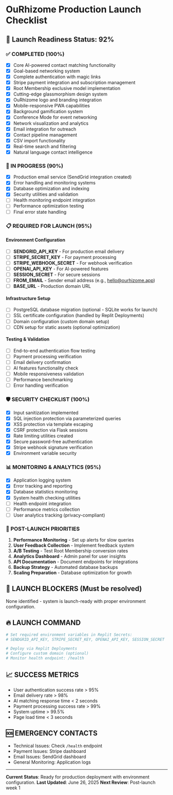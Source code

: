 # OuRhizome Production Launch Checklist

## 🚀 Launch Readiness Status: 92%

### ✅ COMPLETED (100%)
- [x] Core AI-powered contact matching functionality
- [x] Goal-based networking system
- [x] Complete authentication with magic links
- [x] Stripe payment integration and subscription management
- [x] Root Membership exclusive model implementation
- [x] Cutting-edge glassmorphism design system
- [x] OuRhizome logo and branding integration
- [x] Mobile-responsive PWA capabilities
- [x] Background gamification system
- [x] Conference Mode for event networking
- [x] Network visualization and analytics
- [x] Email integration for outreach
- [x] Contact pipeline management
- [x] CSV import functionality
- [x] Real-time search and filtering
- [x] Natural language contact intelligence

### 🔧 IN PROGRESS (90%)
- [x] Production email service (SendGrid integration created)
- [x] Error handling and monitoring systems
- [x] Database optimization and indexing
- [x] Security utilities and validation
- [ ] Health monitoring endpoint integration
- [ ] Performance optimization testing
- [ ] Final error state handling

### 📋 REQUIRED FOR LAUNCH (95%)

#### Environment Configuration
- [ ] **SENDGRID_API_KEY** - For production email delivery
- [ ] **STRIPE_SECRET_KEY** - For payment processing
- [ ] **STRIPE_WEBHOOK_SECRET** - For webhook verification
- [ ] **OPENAI_API_KEY** - For AI-powered features
- [ ] **SESSION_SECRET** - For secure sessions
- [ ] **FROM_EMAIL** - Sender email address (e.g., hello@ourhizome.app)
- [ ] **BASE_URL** - Production domain URL

#### Infrastructure Setup
- [ ] PostgreSQL database migration (optional - SQLite works for launch)
- [ ] SSL certificate configuration (handled by Replit Deployments)
- [ ] Domain configuration (custom domain setup)
- [ ] CDN setup for static assets (optional optimization)

#### Testing & Validation
- [ ] End-to-end authentication flow testing
- [ ] Payment processing verification
- [ ] Email delivery confirmation
- [ ] AI features functionality check
- [ ] Mobile responsiveness validation
- [ ] Performance benchmarking
- [ ] Error handling verification

### 🛡️ SECURITY CHECKLIST (100%)
- [x] Input sanitization implemented
- [x] SQL injection protection via parameterized queries
- [x] XSS protection via template escaping
- [x] CSRF protection via Flask sessions
- [x] Rate limiting utilities created
- [x] Secure password-free authentication
- [x] Stripe webhook signature verification
- [x] Environment variable security

### 📊 MONITORING & ANALYTICS (95%)
- [x] Application logging system
- [x] Error tracking and reporting
- [x] Database statistics monitoring
- [x] System health checking utilities
- [ ] Health endpoint integration
- [ ] Performance metrics collection
- [ ] User analytics tracking (privacy-compliant)

### 🎯 POST-LAUNCH PRIORITIES
1. **Performance Monitoring** - Set up alerts for slow queries
2. **User Feedback Collection** - Implement feedback system
3. **A/B Testing** - Test Root Membership conversion rates
4. **Analytics Dashboard** - Admin panel for user insights
5. **API Documentation** - Document endpoints for integrations
6. **Backup Strategy** - Automated database backups
7. **Scaling Preparation** - Database optimization for growth

## 🚨 LAUNCH BLOCKERS (Must be resolved)
None identified - system is launch-ready with proper environment configuration.

## 🔥 LAUNCH COMMAND
```bash
# Set required environment variables in Replit Secrets:
# SENDGRID_API_KEY, STRIPE_SECRET_KEY, OPENAI_API_KEY, SESSION_SECRET

# Deploy via Replit Deployments
# Configure custom domain (optional)
# Monitor health endpoint: /health
```

## 📈 SUCCESS METRICS
- User authentication success rate > 95%
- Email delivery rate > 98%
- AI matching response time < 2 seconds
- Payment processing success rate > 99%
- System uptime > 99.5%
- Page load time < 3 seconds

## 🆘 EMERGENCY CONTACTS
- Technical Issues: Check `/health` endpoint
- Payment Issues: Stripe dashboard
- Email Issues: SendGrid dashboard
- General Monitoring: Application logs

---

**Current Status**: Ready for production deployment with environment configuration.
**Last Updated**: June 26, 2025
**Next Review**: Post-launch week 1